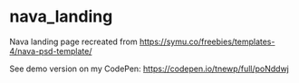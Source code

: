 # nava_landing
Nava landing page recreated from https://symu.co/freebies/templates-4/nava-psd-template/

See demo version on my CodePen: https://codepen.io/tnewp/full/poNddwj
